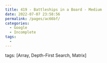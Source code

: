 ```yaml
---
title: 419 - Battleships in a Board - Medium
date: 2022-07-07 23:58:56
permalink: /pages/ac66bf/
categories:
  - Google
  - Incomplete
tags:
  - 
---
```

tags: [Array, Depth-First Search, Matrix]